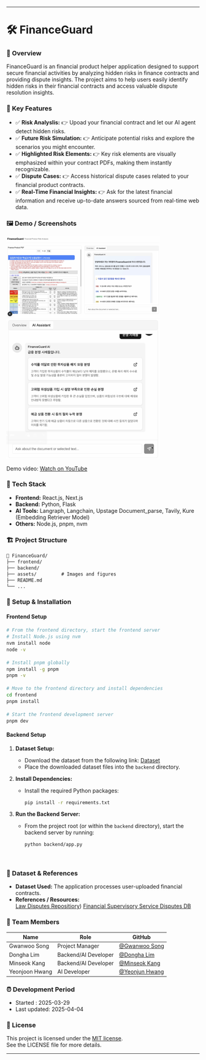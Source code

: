 
---

# 🛠️ FinanceGuard

### 📌 Overview
FinanceGuard is an financial product helper application designed to support secure financial activities by analyzing hidden risks in finance contracts and providing dispute insights. The project aims to help users easily identify hidden risks in their financial contracts and access valuable dispute resolution insights.

### 🚀 Key Features
- ✅ **Risk Analyslis:** 👉 Upoad your financial contract and let our AI agent detect hidden risks. 
- ✅ **Future Risk Simulation:** 👉 Anticipate potential risks and explore the scenarios you might encounter.
- ✅ **Highlighted Risk Elements:** 👉 Key risk elements are visually emphasized within your contract PDFs, making them instantly recognizable.
- ✅ **Dispute Cases:** 👉 Access historical dispute cases related to your financial product contracts.
- ✅ **Real-Time Financial Insights:** 👉 Ask for the latest financial information and receive up-to-date answers sourced from real-time web data.


### 🖼️ Demo / Screenshots
<img src="./fig_main.png" alt="FinanceGuard Main" width="400" />
<img src="./fig_dispute_cases.png" alt="FinanceGuard Disputes" width="400" />


Demo video: [Watch on YouTube](https://www.youtube.com/watch?v=CxdUQ0LKCXM)

### 🧩 Tech Stack
- **Frontend:** React.js, Next.js
- **Backend:** Python, Flask
- **AI Tools:** Langraph, Langchain, Upstage Document_parse, Tavily, Kure (Embedding Retriever Model)
- **Others:** Node.js, pnpm, nvm

### 🏗️ Project Structure
```
📁 FinanceGuard/
├── frontend/
├── backend/
├── assets/         # Images and figures
├── README.md
└── ...
```

### 🔧 Setup & Installation

#### Frontend Setup
```bash
# From the frontend directory, start the frontend server
# Install Node.js using nvm
nvm install node
node -v

# Install pnpm globally
npm install -g pnpm
pnpm -v

# Move to the frontend directory and install dependencies
cd frontend
pnpm install

# Start the frontend development server
pnpm dev
```

#### Backend Setup
1. **Dataset Setup:**
   - Download the dataset from the following link: [Dataset](https://drive.google.com/drive/folders/1ooK6OK98GsHZ2eUm2GEqsyjdI-dj6bIx)
   - Place the downloaded dataset files into the `backend` directory.

2. **Install Dependencies:**
   - Install the required Python packages:
     ```bash
     pip install -r requirements.txt
     ```

3. **Run the Backend Server:**
   - From the project root (or within the `backend` directory), start the backend server by running:
     ```bash
     python backend/app.py




### 📁 Dataset & References
- **Dataset Used:** The application processes user-uploaded financial contracts.
- **References / Resources:**  
  [Law Disputes Repositiory](https://www.aihub.or.kr/aihubdata/data/view.do?currMenu=&topMenu=&aihubDataSe=data&dataSetSn=71610 ))
  [Financial Supervisory Service Disputes DB](https://www.fss.or.kr/fss/job/fvsttPrcdnt/list.do?menuNo=200179)
  
  
### 🙌 Team Members

| Name           | Role                            | GitHub                                             |
|--------------  |-----------------------------    |----------------------------------------------------|
| Gwanwoo Song   | Project Manager                 | [@Gwanwoo Song](https://github.com/longway13)      |
| Dongha Lim     | Backend/AI Developer            | [@Dongha Lim](https://github.com/donghalim7)       |
| Minseok Kang   | Backend/AI Developer            | [@Minseok Kang](https://github.com/k59118)       |
| Yeonjoon Hwang | AI Developer                    | [@Yeonjun Hwang](https://github.com/HwangYeonjun01)|

### ⏰ Development Period
- Started     : 2025-03-29
- Last updated: 2025-04-04

### 📄 License
This project is licensed under the [MIT license](https://opensource.org/licenses/MIT).  
See the LICENSE file for more details.



---
